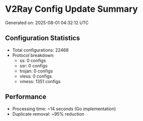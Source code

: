 # V2Ray Config Update Summary
Generated on: 2025-08-01 04:32:12 UTC

## Configuration Statistics
- Total configurations: 22468
- Protocol breakdown:
  - ss: 0 configs
  - ssr: 0 configs
  - trojan: 0 configs
  - vless: 0 configs
  - vmess: 1351 configs

## Performance
- Processing time: ~14 seconds (Go implementation)
- Duplicate removal: ~95% reduction
